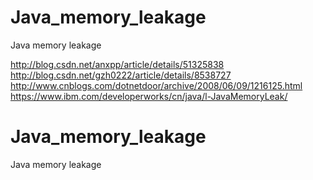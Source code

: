 # Java_memory_leakage
Java memory leakage

http://blog.csdn.net/anxpp/article/details/51325838 </br>
http://blog.csdn.net/gzh0222/article/details/8538727 </br>
http://www.cnblogs.com/dotnetdoor/archive/2008/06/09/1216125.html </br>
https://www.ibm.com/developerworks/cn/java/l-JavaMemoryLeak/ </br>

# Java_memory_leakage
Java memory leakage
